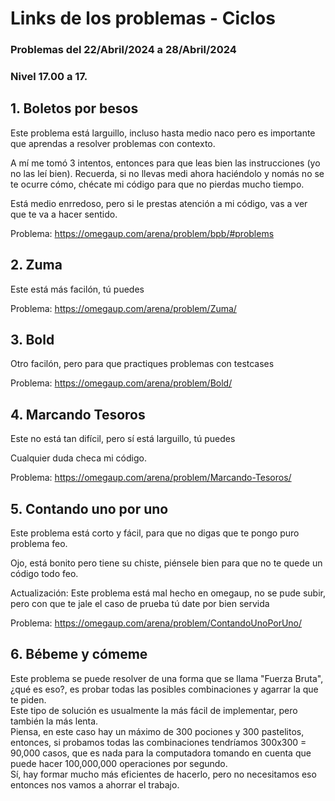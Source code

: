 # Links de los problemas - Ciclos
### Problemas del 22/Abril/2024 a 28/Abril/2024
### Nivel **17.00** a **17.**

## 1. Boletos por besos
Este problema está larguillo, incluso hasta medio naco pero es importante que aprendas a resolver problemas con contexto.

A mí me tomó 3 intentos, entonces para que leas bien las instrucciones (yo no las leí bien). Recuerda, si no llevas medi ahora haciéndolo y nomás no se te ocurre cómo, chécate mi código para que no pierdas mucho tiempo.

Está medio enrredoso, pero si le prestas atención a mi código, vas a ver que te va a hacer sentido.

Problema: https://omegaup.com/arena/problem/bpb/#problems

## 2. Zuma
Este está más facilón, tú puedes

Problema: https://omegaup.com/arena/problem/Zuma/

## 3. Bold
Otro facilón, pero para que practiques problemas con testcases

Problema: https://omegaup.com/arena/problem/Bold/

## 4. Marcando Tesoros
Este no está tan difícil, pero sí está larguillo, tú puedes

Cualquier duda checa mi código.

Problema: https://omegaup.com/arena/problem/Marcando-Tesoros/

## 5. Contando uno por uno
Este problema está corto y fácil, para que no digas que te pongo puro problema feo.

Ojo, está bonito pero tiene su chiste, piénsele bien para que no te quede un código todo feo.

Actualización: Este problema está mal hecho en omegaup, no se pude subir, pero con que te jale el caso de prueba tú date por bien servida

Problema: https://omegaup.com/arena/problem/ContandoUnoPorUno/

## 6. Bébeme y cómeme
Este problema se puede resolver de una forma que se llama "Fuerza Bruta", ¿qué es eso?, es probar todas las posibles combinaciones y agarrar la que te piden.  
Este tipo de solución es usualmente la más fácil de implementar, pero también la más lenta.  
Piensa, en este caso hay un máximo de 300 pociones y 300 pastelitos, entonces, si probamos todas las combinaciones tendríamos 300x300 = 90,000 casos, que es nada para la computadora tomando en cuenta que puede hacer 100,000,000 operaciones por segundo.  
Sí, hay formar mucho más eficientes de hacerlo, pero no necesitamos eso entonces nos vamos a ahorrar el trabajo.



